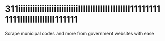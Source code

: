 # 311iiiiiiiiiiiiiiiiiiiiiiiiiIIIIIIIIIIIIIIIIIIIII111111111111IIIIIIIIIIIIII111111
Scrape municipal codes and more from government websites with ease
